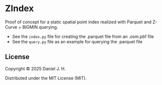 # ZIndex

Proof of concept for a static spatial point index realized with Parquet and Z-Curve + BIGMIN querying.

- See the `index.py` file for creating the .parquet file from an .osm.pbf file
- See the `query.py` file as an example for querying the .parquet file


## License

Copyright © 2025 Daniel J. H.

Distributed under the MIT License (MIT).
